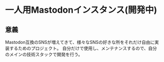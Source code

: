 # 一人用Mastodonインスタンス(開発中)
## 意義
Mastodon互換のSNSが増えてきて、様々なSNSの好きな所をそれだけ自由に実装するためのプロジェクト。
自分だけで使用し、メンテナンスするので、自分のメインの技術スタックで開発を行う。
